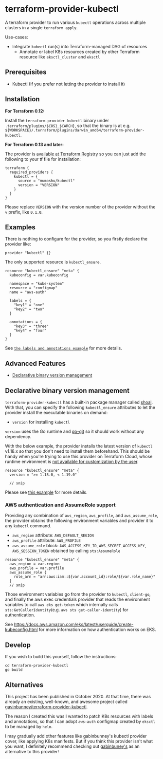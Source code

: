 # terraform-provider-kubectl

A terraform provider to run various `kubectl` operations across multiple clusters in a single `terraform apply`.

Use-cases:

- Integrate `kubectl` run(s) into Terraform-managed DAG of resources
  - Annotate or label K8s resources created by other Terraform resource like `eksctl_cluster` and `eksctl`

## Prerequisites

- Kubectl (If you prefer not letting the provider to install it)

## Installation

**For Terraform 0.12:**

Install the `terraform-provider-kubectl` binary under `.terraform/plugins/${OS}_${ARCH}`, so that the binary is at e.g. `${WORKSPACE}/.terraform/plugins/darwin_amd64/terraform-provider-kubectl`.

**For Terraform 0.13 and later:**

The provider is [available at Terraform Registry](https://registry.terraform.io/providers/mumoshu/kubectl/latest?pollNotifications=true) so you can just add the following to your tf file for installation:

```
terraform {
  required_providers {
    kubectl = {
      source = "mumoshu/kubectl"
      version = "VERSION"
    }
  }
}
```

Please replace `VERSION` with the version number of the provider without the `v` prefix, like `0.1.0`. 

## Examples

There is nothing to configure for the provider, so you firstly declare the provider like:

```
provider "kubectl" {}
```

The only supported resource is `kubectl_ensure`.

```hcl
resource "kubectl_ensure" "meta" {
  kubeconfig = var.kubeconfig

  namespace = "kube-system"
  resource = "configmap"
  name = "aws-auth"

  labels = {
    "key1" = "one"
    "key2" = "two"
  }

  annotations = {
    "key3" = "three"
    "key4" = "four"
  }
}
```

See [`the labels and annotations example`](./example/testdata/01-bootstrap) for more details.

## Advanced Features

- [Declarative binary version management](#declarative-binary-version-management)

## Declarative binary version management

`terraform-provider-kubectl` has a built-in package manager called [shoal](https://github.com/mumoshu/shoal).
With that, you can specify the following `kubectl_ensure` attributes to let the provider install the executable binaries on demand:

- `version` for installing `kubectl`

`version` uses the Go runtime and [go-git](https://github.com/go-git/go-git) so it should work without any dependency.

With the below example, the provider installs the latest version of `kubectl` v1.18.x so that you don't need to install them beforehand.
This should be handy when you're trying to use this provider on Terraform Cloud, whose runtime environment is [not available for customization by the user](https://www.terraform.io/docs/cloud/run/run-environment.html).    

```hcl-terraform
resource "kubectl_ensure" "meta" {
  version = ">= 1.18.0, < 1.19.0"

  // snip
```

Please see [this example](./example/testdata/02-shoal) for more details.


### AWS authentication and AssumeRole support

Providing any combination of `aws_region`, `aws_profile`, and `aws_assume_role`,
the provider obtains the following environment variables and provider it to any `kubectl` command.

- `aws_region` attribute: `AWS_DEFAULT_REGION`
- `aws_profile` attribute: `AWS_PROFILE`
- `aws_assume_role` block: `AWS_ACCESS_KEY_ID`, `AWS_SECRET_ACCESS_KEY`, `AWS_SESSION_TOKEN` obtained by calling `sts:AssumeRole`

```hcl-terraform
resource "kubectl_ensure" "meta" {
  aws_region = var.region
  aws_profile = var.profile
  aws_assume_role {
    role_arn = "arn:aws:iam::${var.account_id}:role/${var.role_name}"
  }
  // snip
```

Those environment variables go from the provider to `kubectl`, `client-go`, and finally the aws exec
credentials provider that reads the environment variables to call `aws eks get-token` which internally calls
`sts:GetCallerIdentity`(e.g. `aws sts get-caller-identity`) for authentication.

See https://docs.aws.amazon.com/eks/latest/userguide/create-kubeconfig.html for more information on how authentication
works on EKS.

## Develop
If you wish to build this yourself, follow the instructions:

	cd terraform-provider-kubectl
	go build

## Alternatives

This project has been published in October 2020. At that time, there was already an existing, well-known, and awesome project called [gavinbunney/terraform-provider-kubectl](https://github.com/gavinbunney/terraform-provider-kubectl).

The reason I created this was I wanted to patch K8s resources with labels and annotations, so that I can adopt `aws-auth` configmap created by `eksctl` to be managed by `helm`.

I may gradually add other features like gabinbunney's kubectl provider cover, like applying K8s manifests. But if you think this provider isn't what you want,
I definitely recommend checking out [gabinbuney's](https://github.com/gavinbunney/terraform-provider-kubectl) as an alternative to this provider!
